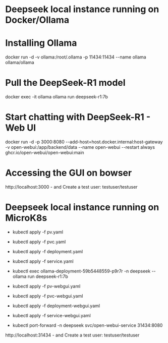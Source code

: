 # Deepseek local instance running on Docker/Ollama

# Installing Ollama
docker run -d -v ollama:/root/.ollama -p 11434:11434 --name ollama ollama/ollama

# Pull the DeepSeek-R1 model
docker exec -it ollama ollama run deepseek-r1:7b

# Start chatting with DeepSeek-R1 - Web UI
docker run -d -p 3000:8080 --add-host=host.docker.internal:host-gateway -v open-webui:/app/backend/data --name open-webui --restart always ghcr.io/open-webui/open-webui:main

# Accessing the GUI on bowser 
http://localhost:3000 - and Create a test user: testuser/testuser


# Deepseek local instance running on MicroK8s

- kubectl apply -f pv.yaml
- kubectl apply -f pvc.yaml
- kubectl apply -f deployment.yaml
- kubectl apply -f service.yaml
- kubectl exec ollama-deployment-59b5448559-p9r7r -n deepseek -- ollama run deepseek-r1:7b

- kubectl apply -f pv-webgui.yaml
- kubectl apply -f pvc-webgui.yaml
- kubectl apply -f deployment-webgui.yaml
- kubectl apply -f service-webgui.yaml
- kubectl port-forward -n deepseek svc/open-webui-service 31434:8080

http://localhost:31434 - and Create a test user: testuser/testuser
